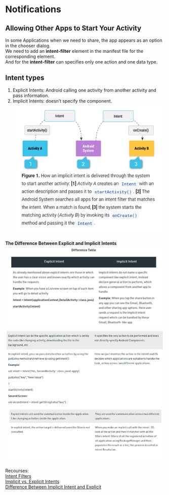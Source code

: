 # Notifications

## Allowing Other Apps to Start Your Activity 
In some Applications when we need to share, the app appears as an option in the chooser dialog.  
We need to add an **intent-filter** element in the manifest file for the corresponding <activity> element.  
And for the **intent-filter** can specifies only one action and one data type.  
  
## Intent types
1. Explicit Intents: Android calling one activity from another activity and pass information.  
2. Implicit Intents: doesn’t specify the component.  
![imp](./Notifications/ImplicitIntent.PNG)  

**The Difference Between Explicit and Implicit Intents**  
![diff](./Notifications/diff.PNG)  
![diff2](./Notifications/diff2.PNG)  
![diff3](./Notifications/diff3.PNG)  

Recourses:  
[Intent Filters](https://developer.android.com/training/basics/intents/filters)  
[Implicit vs. Explicit Intents](https://developer.android.com/guide/components/intents-filters#Types)  
[Difference Between Implicit Intent and Explicit](https://www.geeksforgeeks.org/difference-between-implicit-intent-and-explicit-intent-in-android/)    